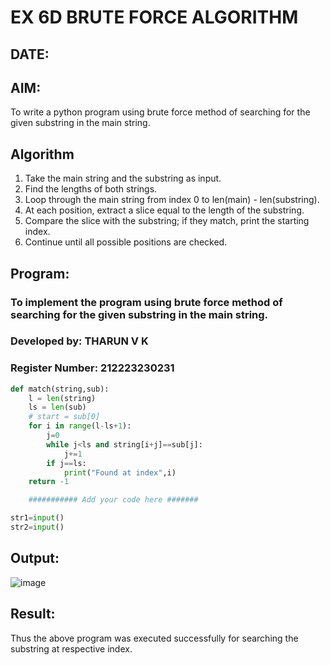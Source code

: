# EX 6D BRUTE FORCE ALGORITHM
## DATE:
## AIM:
To write a python program using brute force method of searching for the given substring in the main string.




## Algorithm
1. Take the main string and the substring as input.
2. Find the lengths of both strings.
3. Loop through the main string from index 0 to len(main) - len(substring).
4. At each position, extract a slice equal to the length of the substring.
5. Compare the slice with the substring; if they match, print the starting index.
6. Continue until all possible positions are checked.

## Program:
### To implement the program using brute force method of searching for the given substring in the main string.
### Developed by: THARUN V K
### Register Number: 212223230231 
```py
def match(string,sub):
    l = len(string)
    ls = len(sub)
    # start = sub[0]
    for i in range(l-ls+1):
        j=0
        while j<ls and string[i+j]==sub[j]:
            j+=1
        if j==ls:
            print("Found at index",i)
    return -1

    ########### Add your code here #######

str1=input()
str2=input()

```

## Output:
![image](https://github.com/user-attachments/assets/cf982d3d-502d-400c-a9eb-7806f92d73a0)



## Result:
Thus the above program was executed successfully for searching the substring at respective index.
